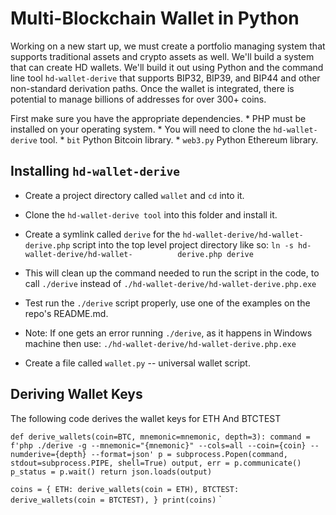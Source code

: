 # Multi-Blockchain Wallet in Python

  Working on a new start up, we must create a portfolio managing system that supports traditional assets and crypto assets as well. We'll build a system that can create HD wallets. We'll build it out using Python and the command line tool `hd-wallet-derive` that supports BIP32, BIP39, and BIP44 and other non-standard derivation paths. Once the wallet is integrated, there is potential to manage billions of addresses for over 300+ coins. 

  First make sure you have the appropriate dependencies. 
    * PHP must be installed on your operating system.
    * You will need to clone the `hd-wallet-derive` tool.
    * `bit` Python Bitcoin library.
    * `web3.py` Python Ethereum library.
## Installing `hd-wallet-derive`

  * Create a project directory called `wallet` and `cd` into it.

  * Clone the `hd-wallet-derive tool` into this folder and install it.

  * Create a symlink called `derive` for the `hd-wallet-derive/hd-wallet-derive.php` script into the top level project directory like so: `ln -s hd-wallet-derive/hd-wallet-          derive.php derive`

  * This will clean up the command needed to run the script in the code, to call `./derive` instead of `./hd-wallet-derive/hd-wallet-derive.php.exe`

  * Test run the `./derive` script properly, use one of the examples on the repo's README.md.

  * Note: If one gets an error running `./derive`, as it happens in Windows machine then use: `./hd-wallet-derive/hd-wallet-derive.php.exe`

  * Create a file called `wallet.py` -- universal wallet script.

## Deriving Wallet Keys 

The following code derives the wallet keys for ETH And BTCTEST

`def derive_wallets(coin=BTC, mnemonic=mnemonic, depth=3):
    command = f'php ./derive -g --mnemonic="{mnemonic}" --cols=all --coin={coin} --numderive={depth} --format=json'
    p = subprocess.Popen(command, stdout=subprocess.PIPE, shell=True)
    output, err = p.communicate()
    p_status = p.wait()
    return json.loads(output)`
    
 `coins = {
    ETH: derive_wallets(coin = ETH),
    BTCTEST: derive_wallets(coin = BTCTEST),
}
print(coins)`
  `
